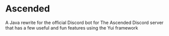 # Ascended
A Java rewrite for the official Discord bot for The Ascended Discord server that has a few useful and fun features using the Yui framework
